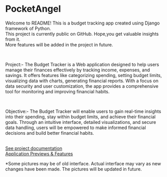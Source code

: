 # PocketAngel
Welcome to README! 
This is a budget tracking app created using Django framework of Python.
<br> 
This project is currently public on GitHub. Hope,you get valuable insights from it. 
<br>
More features will be added in the project in future.
<br>

<br>
<p>Project:-
  The Budget Tracker is a Web application designed to help users
	manage their finances effectively by tracking income, expenses, and
	savings. It offers features like categorizing spending, setting
	budget limits, visualizing data with charts, generating financial
	reports. With a focus on data security and user customization, the
	app provides a comprehensive tool for monitoring and improving
	financial habits.
</p>
<br>
<p>Objective:-
	The Budget Tracker will enable users to gain real-time insights into
	their spending, stay within budget limits, and achieve their
	financial goals. Through an intuitive interface, detailed
	visualizations, and secure data handling, users will be empowered to
	make informed financial decisions and build better financial habits.

</p>
<br>
<a href="https://drive.google.com/file/d/1_GFcCoHP7WkYinRpc3V4NeAymS5vAaOk/view?usp=sharing" rel="nofollow">See project documentation</a>
<br>
<a href="https://drive.google.com/drive/folders/1fFi7XR0AW7pYxsruQ2ToLV5jIn4qH-vy?usp=sharing" rel="nofollow">Application Previews & Features</a>
<br>
<p>*Some pictures may be of old interface. Actual interface may vary as new changes have been made.
The pictures will be updated in future.</p>
